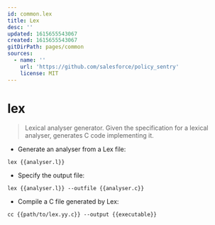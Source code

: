 ```yaml
---
id: common.lex
title: Lex
desc: ''
updated: 1615655543067
created: 1615655543067
gitDirPath: pages/common
sources:
  - name: ''
    url: 'https://github.com/salesforce/policy_sentry'
    license: MIT
---
```

# lex

> Lexical analyser generator.
> Given the specification for a lexical analyser, generates C code implementing it.

- Generate an analyser from a Lex file:

`lex {{analyser.l}}`

- Specify the output file:

`lex {{analyser.l}} --outfile {{analyser.c}}`

- Compile a C file generated by Lex:

`cc {{path/to/lex.yy.c}} --output {{executable}}`

